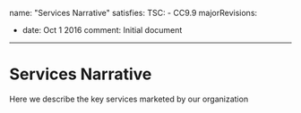 name: "Services Narrative"
satisfies:
  TSC:
    - CC9.9
majorRevisions:
  - date: Oct 1 2016
    comment: Initial document
---

# Services Narrative

Here we describe the key services marketed by our organization